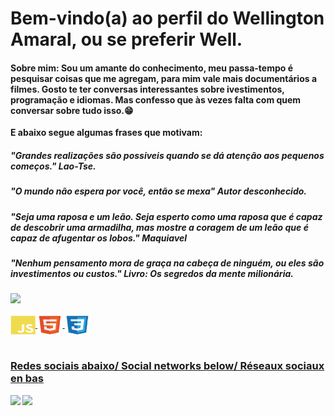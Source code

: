 # Bem-vindo(a) ao perfil do Wellington Amaral, ou se preferir Well.
#### Sobre mim: Sou um amante do conhecimento, meu passa-tempo é pesquisar coisas que me agregam, para mim vale mais documentários a filmes. Gosto te ter conversas interessantes sobre ivestimentos, programação e idiomas. Mas confesso que às vezes falta com quem conversar sobre tudo isso.😁

<b> E abaixo segue algumas frases que motivam: <b/>
##### "Grandes realizações são possiveis quando se dá atenção aos pequenos começos." Lao-Tse.
##### "O mundo não espera por você, então se mexa" Autor desconhecido.
##### "Seja uma raposa e um leão. Seja esperto como uma raposa que é capaz de descobrir uma armadilha, mas mostre a coragem de um leão que é capaz de afugentar os lobos." Maquiavel
##### "Nenhum pensamento mora de graça na cabeça de ninguém, ou eles são investimentos ou custos." Livro: Os segredos da mente milionária.

  

<div>
<a href="https://github.com/wellington-amaral">
<img height="180em" src="https://github-readme-stats.vercel.app/api?username=wellington-amaral&show_icons=true&theme=onedark&include_all_commits=true&count_private=true"/>
</div>
<div style="display: inline_block"><br>
<img align="center" alt="Js" height="30" width="40" src="https://raw.githubusercontent.com/devicons/devicon/master/icons/javascript/javascript-plain.svg">
<img align="center" alt="HTML" height="30" width="40" src="https://raw.githubusercontent.com/devicons/devicon/master/icons/html5/html5-original.svg">
<img align="center" alt="CSS" height="30" width="40" src="https://raw.githubusercontent.com/devicons/devicon/master/icons/css3/css3-original.svg">
</div>

<br>

### Redes sociais abaixo/ Social networks below/ Réseaux sociaux en bas

<div>

<a href="https://www.instagram.com/well_amaral_" target="_blank"><img src="https://img.shields.io/badge/-Instagram-%23E4405F?style=for-the-badge&logo=instagram&logoColor=white"
target="_blank"></a>
<a href="https://www.linkedin.com/in/wellington-amaral-2510a3178/" target="_blank"><img src="https://img.shields.io/badge/-Linkedin-%230077B5?style=for-the-badge&logo=Linkedin&logoColor=white"
target="_blank"></a>
  
</div>
